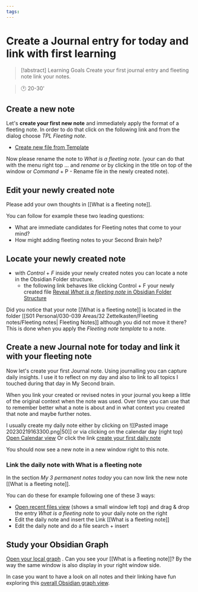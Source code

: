 ```yaml
---
tags: 
---
```

# Create a Journal entry for today and link with first learning

> [!abstract] Learning Goals
> Create your first journal entry and fleeting note link your notes.


> 🕐 20-30'

## Create a new note
Let's **create your first new note** and immediately apply the format of a fleeting note. In order to do that click on the following link and from the dialog choose *TPL Fleeting note*.

+ [Create new file from Template](obsidian://advanced-uri?filepath=S01%2520Personal%252F100-199%2520Projects%252F110%2520Building%2520a%2520Second%2520Brain%2520with%2520Obsidian%252F30-39%2520Areas%252Faction%2520driven%2520learning%252Fweek%25201%252FCreate%2520a%2520Journal%2520entry%2520for%2520today%2520and%2520link%2520with%2520first%2520learning.md&commandid=templater-obsidian%253Acreate-new-note-from-template&openmode=split)

Now please rename the note to *What is a fleeting note*. (your can do that with the menu right top ... and *rename* or by clicking in the title on top of the window or *Command* + P - Rename file in the newly created note).

## Edit your newly created note
Please add your own thoughts in [[What is a fleeting note]].

You can follow for example these two leading questions:
+ What are immediate candidates for Fleeting notes that come to your mind?
+ How might adding fleeting notes to your Second Brain help?

## Locate your newly created note
+ with *Control* + *F* inside your newly created notes you can locate a note in the Obsidian Folder structure. 
	+ the following link behaves like clicking Control + F your newly created file [Reveal *What is a fleeting note* in Obsidian Folder Structure](obsidian://advanced-uri?filepath=S01%2520Personal%252F030-039%2520Areas%252F32%2520Zettelkasten%252FFleeting%2520Notes%252FWhat%2520is%2520a%2520fleeting%2520note.md&commandid=file-explorer%253Areveal-active-file&openmode=split)

Did you notice that your note [[What is a fleeting note]] is located in the folder [[S01 Personal/030-039 Areas/32 Zettelkasten/Fleeting notes/Fleeting notes| Fleeting Notes]] although you did not move it there? This is done when you apply the *Fleeting note template* to a note. 

## Create a new Journal note for today and link it with your fleeting note
Now let's create your first Journal note. Using journalling you can capture daily insights. I use it to reflect on my day and also to link to all topics I touched during that day in My Second brain. 

When you link your created or revised notes in your journal you keep a little of the original context when the note was used. Over time you can use that to remember better what a note is about and in what context you created that note and maybe further notes.

I usually create my daily note either by clicking on  ![[Pasted image 20230219163300.png|50]] or via clicking on the calendar day (right top) [Open Calendar view](obsidian://advanced-uri?commandid=calendar%253Ashow-calendar-view&openmode=split)
Or click the link [create your first daily note](obsidian://advanced-uri?daily=true&openmode=split)

You should now see a new note in a new window right to this note. 

### Link the daily note with What is a fleeting note
In the section *My 3 permanent notes today* you can now link the new note [[What is a fleeting note]]. 

You can do these for example following one of these 3 ways:
+ [Open recent files view](obsidian://advanced-uri?commandid=recent-files-obsidian%253Arecent-files-open) (shows a small window left top) and drag & drop the entry *What is a fleeting note* to your daily note on the right
+ Edit the daily note and insert the Link [[What is a fleeting note]]
+ Edit the daily note and do a file search + insert

## Study your Obsidian Graph
[Open your local graph](obsidian://advanced-uri?filepath=S01%2520Personal%252F030-039%2520Areas%252F32%2520Zettelkasten%252FFleeting%2520Notes%252FWhat%2520is%2520a%2520fleeting%2520note.md&commandid=graph%253Aopen-local&openmode=split) . Can you see your [[What is a fleeting note]]? By the way the same window is also display in your right window side.

In case you want to have a look on all notes and their linking have fun exploring this [overall Obsidian graph view](obsidian://advanced-uri?commandid=graph%253Aopen&openmode=popover).

